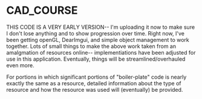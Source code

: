 # CAD_COURSE
THIS CODE IS A VERY EARLY VERSION--
I'm uploading it now to make sure I don't
lose anything and to show progression over
time. Right now, I've been getting openGL,
DearImgui, and simple object management to
work together. Lots of small things to make
the above work taken from an amalgmation of
resources online-- implementiations have been
adjusted for use in this application. Eventually,
things will be streamlined/overhauled even more.

For portions in which significant portions of 
"boiler-plate" code is nearly exactly the same
as a resource, detailed information about the
type of resource and how the resource was used
will (eventually) be provided.